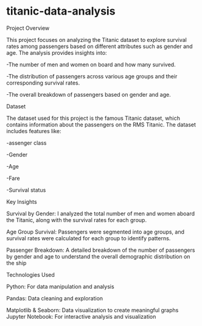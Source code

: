 # titanic-data-analysis
Project Overview

This project focuses on analyzing the Titanic dataset to explore survival rates among passengers based on different attributes such as gender and age. The analysis provides insights into:

-The number of men and women on board and how many survived.

-The distribution of passengers across various age groups and their corresponding survival rates.

-The overall breakdown of passengers based on gender and age.


Dataset

The dataset used for this project is the famous Titanic dataset, which contains information about the passengers on the RMS Titanic. The dataset includes features like:


-assenger class

-Gender

-Age

-Fare

-Survival status

Key Insights

Survival by Gender:
I analyzed the total number of men and women aboard the Titanic, along with the survival rates for each group.

Age Group Survival:
Passengers were segmented into age groups, and survival rates were calculated for each group to identify patterns.

Passenger Breakdown:
A detailed breakdown of the number of passengers by gender and age to understand the overall demographic distribution on the ship

Technologies Used

Python: For data manipulation and analysis

Pandas: Data cleaning and exploration

Matplotlib & Seaborn: Data visualization to create meaningful graphs
Jupyter Notebook: For interactive analysis and visualization
